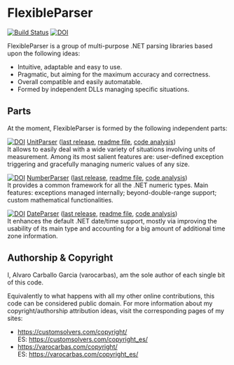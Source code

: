 # FlexibleParser        
[![Build Status](https://travis-ci.org/varocarbas/FlexibleParser.svg?branch=master)](https://travis-ci.org/varocarbas/FlexibleParser)
[![DOI](https://zenodo.org/badge/DOI/10.5281/zenodo.803400.svg)](https://doi.org/10.5281/zenodo.803400) 

FlexibleParser is a group of multi-purpose .NET parsing libraries based upon the following ideas:

- Intuitive, adaptable and easy to use.
- Pragmatic, but aiming for the maximum accuracy and correctness.
- Overall compatible and easily automatable. 
- Formed by independent DLLs managing specific situations.

## Parts

At the moment, FlexibleParser is formed by the following independent parts:

[![DOI](https://zenodo.org/badge/DOI/10.5281/zenodo.803378.svg)](https://doi.org/10.5281/zenodo.803378) [UnitParser](https://customsolvers.com/unit_parser/) ([last release](https://github.com/varocarbas/FlexibleParser/releases/tag/UnitParser_1.0.9.0), [readme file](https://github.com/varocarbas/FlexibleParser/blob/master/all_readme/UnitParser.md), [code analysis](https://varocarbas.com/unit_parser_code/))<br/>
It allows to easily deal with a wide variety of situations involving units of measurement.
Among its most salient features are: user-defined exception triggering and gracefully managing numeric values of any size.


[![DOI](https://zenodo.org/badge/DOI/10.5281/zenodo.887593.svg)](https://doi.org/10.5281/zenodo.887593) [NumberParser](https://customsolvers.com/number_parser/) ([last release](https://github.com/varocarbas/FlexibleParser/releases/tag/NumberParser_1.0.85), [readme file](https://github.com/varocarbas/FlexibleParser/blob/master/all_readme/NumberParser.md), [code analysis](https://varocarbas.com/number_parser_code/))<br/>
It provides a common framework for all the .NET numeric types. Main features: exceptions managed internally; beyond-double-range support; custom mathematical functionalities.


[![DOI](https://zenodo.org/badge/DOI/10.5281/zenodo.803399.svg)](https://doi.org/10.5281/zenodo.803399) [DateParser](https://customsolvers.com/date_parser/) ([last release](https://github.com/varocarbas/FlexibleParser/releases/tag/DateParser_1.0.7.0), [readme file](https://github.com/varocarbas/FlexibleParser/blob/master/all_readme/DateParser.md), [code analysis](https://varocarbas.com/date_parser_code/))<br/>
It enhances the default .NET date/time support, mostly via improving the usability of its main type and accounting for a big amount of additional time zone information.


## Authorship & Copyright

I, Alvaro Carballo Garcia (varocarbas), am the sole author of each single bit of this code.

Equivalently to what happens with all my other online contributions, this code can be considered public domain. For more information about my copyright/authorship attribution ideas, visit the corresponding pages of my sites:
- https://customsolvers.com/copyright/<br/> 
ES: https://customsolvers.com/copyright_es/
- https://varocarbas.com/copyright/<br/>
ES: https://varocarbas.com/copyright_es/

